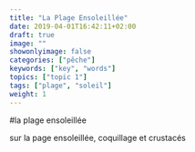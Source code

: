 ```yaml
---
title: "La Plage Ensoleillée"
date: 2019-04-01T16:42:11+02:00
draft: true
image: ""
showonlyimage: false
categories: ["pêche"]
keywords: ["key", "words"]
topics: ["topic 1"]
tags: ["plage", "soleil"]
weight: 1
---
```

#la plage ensoleillée

sur la page ensoleillée, coquillage et crustacés